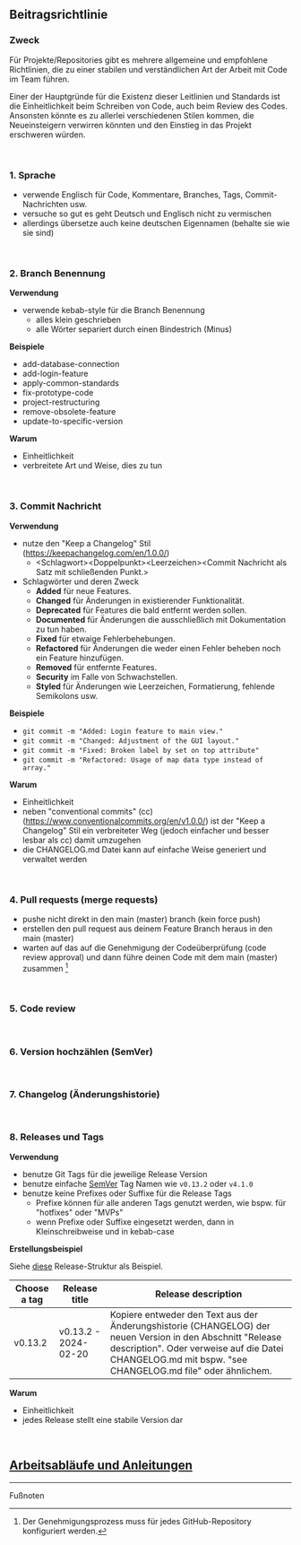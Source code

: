 ## Beitragsrichtlinie

### Zweck

Für Projekte/Repositories gibt es mehrere allgemeine und empfohlene Richtlinien, die zu einer stabilen und verständlichen Art der Arbeit mit Code im Team führen.

Einer der Hauptgründe für die Existenz dieser Leitlinien und Standards ist die Einheitlichkeit beim Schreiben von Code, auch beim Review des Codes. Ansonsten könnte es zu allerlei verschiedenen Stilen kommen, die Neueinsteigern verwirren könnten und den Einstieg in das Projekt erschweren würden.

<br>

### 1. Sprache

- verwende Englisch für Code, Kommentare, Branches, Tags, Commit-Nachrichten usw.
- versuche so gut es geht Deutsch und Englisch nicht zu vermischen
- allerdings übersetze auch keine deutschen Eigennamen (behalte sie wie sie sind)

<br>

### 2. Branch Benennung

**Verwendung**

- verwende kebab-style für die Branch Benennung
  - alles klein geschrieben
  - alle Wörter separiert durch einen Bindestrich (Minus)

**Beispiele**

- add-database-connection
- add-login-feature
- apply-common-standards
- fix-prototype-code
- project-restructuring
- remove-obsolete-feature
- update-to-specific-version

**Warum**

- Einheitlichkeit
- verbreitete Art und Weise, dies zu tun

<br>

### 3. Commit Nachricht

**Verwendung**

- nutze den "Keep a Changelog" Stil (https://keepachangelog.com/en/1.0.0/)
  - \<Schlagwort\>\<Doppelpunkt\>\<Leerzeichen\>\<Commit Nachricht als Satz mit schließenden Punkt.\>
- Schlagwörter und deren Zweck
  - **Added** für neue Features.
  - **Changed** für Änderungen in existierender Funktionalität.
  - **Deprecated** für Features die bald entfernt werden sollen.
  - **Documented** für Änderungen die ausschließlich mit Dokumentation zu tun haben.
  - **Fixed** für etwaige Fehlerbehebungen.
  - **Refactored** für Änderungen die weder einen Fehler beheben noch ein Feature hinzufügen.
  - **Removed** für entfernte Features.
  - **Security** im Falle von Schwachstellen.
  - **Styled** für Änderungen wie Leerzeichen, Formatierung, fehlende Semikolons usw.

**Beispiele**

- `git commit -m "Added: Login feature to main view."`
- `git commit -m "Changed: Adjustment of the GUI layout."`
- `git commit -m "Fixed: Broken label by set on top attribute"`
- `git commit -m "Refactored: Usage of map data type instead of array."`

**Warum**

- Einheitlichkeit
- neben "conventional commits" (cc) (https://www.conventionalcommits.org/en/v1.0.0/) ist der "Keep a Changelog" Stil ein verbreiteter Weg (jedoch einfacher und besser lesbar als cc) damit umzugehen
- die CHANGELOG.md Datei kann auf einfache Weise generiert und verwaltet werden

<br>

### 4. Pull requests (merge requests)

- pushe nicht direkt in den main (master) branch (kein force push)
- erstellen den pull request aus deinem Feature Branch heraus in den main (master)
- warten auf das auf die Genehmigung der Codeüberprüfung (code review approval) und dann führe deinen Code mit dem main (master) zusammen [^1]

<br>

### 5. Code review

<br>

### 6. Version hochzählen (SemVer)

<br>

### 7. Changelog (Änderungshistorie)

<br>

### 8. Releases und Tags

**Verwendung**

- benutze Git Tags für die jeweilige Release Version
- benutze einfache [SemVer](https://semver.org/lang/de/) Tag Namen wie `v0.13.2` oder `v4.1.0`
- benutze keine Prefixes oder Suffixe für die Release Tags
  - Prefixe können für alle anderen Tags genutzt werden, wie bspw. für "hotfixes" oder "MVPs"
  - wenn Prefixe oder Suffixe eingesetzt werden, dann in Kleinschreibweise und in kebab-case

**Erstellungsbeispiel**

Siehe [diese](https://github.com/Sven-Seyfert/au3webdriver-boilerplate/releases) Release-Struktur als Beispiel.

| Choose a tag | Release title | Release description |
| --- | --- | --- |
| v0.13.2 | v0.13.2 - 2024-02-20 | Kopiere entweder den Text aus der Änderungshistorie (CHANGELOG) der neuen Version in den Abschnitt "Release description". Oder verweise auf die Datei CHANGELOG.md mit bspw. "see CHANGELOG.md file" oder ähnlichem. |

**Warum**

- Einheitlichkeit
- jedes Release stellt eine stabile Version dar

<br>

## [Arbeitsabläufe und Anleitungen](/docs/de/workflows-how-tos.md)

---

Fußnoten
[^1]: Der Genehmigungsprozess muss für jedes GitHub-Repository konfiguriert werden.
